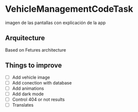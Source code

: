 # VehicleManagementCodeTask

imagen de las pantallas con explicación de la app

## Arquitecture

Based on Fetures architecture

## Things to improve
- [ ] Add vehicle image
- [ ] Add conection with database
- [ ] Add animations
- [ ] Add dark mode
- [ ] Control 404 or not results
- [ ] Translates
